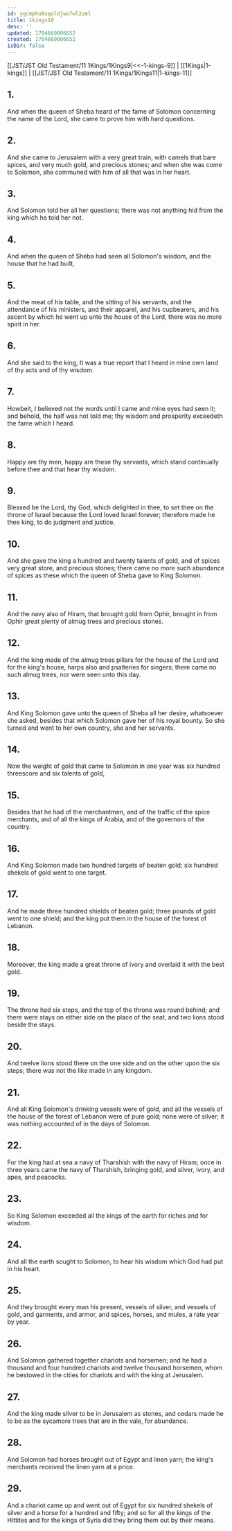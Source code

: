 ```yaml
---
id: ygcmphu8xqoldjwo7wl2zel
title: 1kings10
desc: ''
updated: 1704669006652
created: 1704669006652
isDir: false
---
```

[[JST/JST Old Testament/11 1Kings/1Kings9|<<-1-kings-9]] | [[1Kings|1-kings]] | [[JST/JST Old Testament/11 1Kings/1Kings11|1-kings-11]]
## 1.
And when the queen of Sheba heard of the fame of Solomon concerning the name of the Lord, she came to prove him with hard questions.
## 2.
And she came to Jerusalem with a very great train, with camels that bare spices, and very much gold, and precious stones; and when she was come to Solomon, she communed with him of all that was in her heart.
## 3.
And Solomon told her all her questions; there was not anything hid from the king which he told her not.
## 4.
And when the queen of Sheba had seen all Solomon\'s wisdom, and the house that he had built,
## 5.
And the meat of his table, and the sitting of his servants, and the attendance of his ministers, and their apparel, and his cupbearers, and his ascent by which he went up unto the house of the Lord, there was no more spirit in her.
## 6.
And she said to the king, It was a true report that I heard in mine own land of thy acts and of thy wisdom.
## 7.
Howbeit, I believed not the words until I came and mine eyes had seen it; and behold, the half was not told me; thy wisdom and prosperity exceedeth the fame which I heard.
## 8.
Happy are thy men, happy are these thy servants, which stand continually before thee and that hear thy wisdom.
## 9.
Blessed be the Lord, thy God, which delighted in thee, to set thee on the throne of Israel because the Lord loved Israel forever; therefore made he thee king, to do judgment and justice.
## 10.
And she gave the king a hundred and twenty talents of gold, and of spices very great store, and precious stones; there came no more such abundance of spices as these which the queen of Sheba gave to King Solomon.
## 11.
And the navy also of Hiram, that brought gold from Ophir, brought in from Ophir great plenty of almug trees and precious stones.
## 12.
And the king made of the almug trees pillars for the house of the Lord and for the king\'s house, harps also and psalteries for singers; there came no such almug trees, nor were seen unto this day.
## 13.
And King Solomon gave unto the queen of Sheba all her desire, whatsoever she asked, besides that which Solomon gave her of his royal bounty. So she turned and went to her own country, she and her servants.
## 14.
Now the weight of gold that came to Solomon in one year was six hundred threescore and six talents of gold,
## 15.
Besides that he had of the merchantmen, and of the traffic of the spice merchants, and of all the kings of Arabia, and of the governors of the country.
## 16.
And King Solomon made two hundred targets of beaten gold; six hundred shekels of gold went to one target.
## 17.
And he made three hundred shields of beaten gold; three pounds of gold went to one shield; and the king put them in the house of the forest of Lebanon.
## 18.
Moreover, the king made a great throne of ivory and overlaid it with the best gold.
## 19.
The throne had six steps, and the top of the throne was round behind; and there were stays on either side on the place of the seat, and two lions stood beside the stays.
## 20.
And twelve lions stood there on the one side and on the other upon the six steps; there was not the like made in any kingdom.
## 21.
And all King Solomon\'s drinking vessels were of gold, and all the vessels of the house of the forest of Lebanon were of pure gold; none were of silver; it was nothing accounted of in the days of Solomon.
## 22.
For the king had at sea a navy of Tharshish with the navy of Hiram; once in three years came the navy of Tharshish, bringing gold, and silver, ivory, and apes, and peacocks.
## 23.
So King Solomon exceeded all the kings of the earth for riches and for wisdom.
## 24.
And all the earth sought to Solomon, to hear his wisdom which God had put in his heart.
## 25.
And they brought every man his present, vessels of silver, and vessels of gold, and garments, and armor, and spices, horses, and mules, a rate year by year.
## 26.
And Solomon gathered together chariots and horsemen; and he had a thousand and four hundred chariots and twelve thousand horsemen, whom he bestowed in the cities for chariots and with the king at Jerusalem.
## 27.
And the king made silver to be in Jerusalem as stones, and cedars made he to be as the sycamore trees that are in the vale, for abundance.
## 28.
And Solomon had horses brought out of Egypt and linen yarn; the king\'s merchants received the linen yarn at a price.
## 29.
And a chariot came up and went out of Egypt for six hundred shekels of silver and a horse for a hundred and fifty; and so for all the kings of the Hittites and for the kings of Syria did they bring them out by their means.

